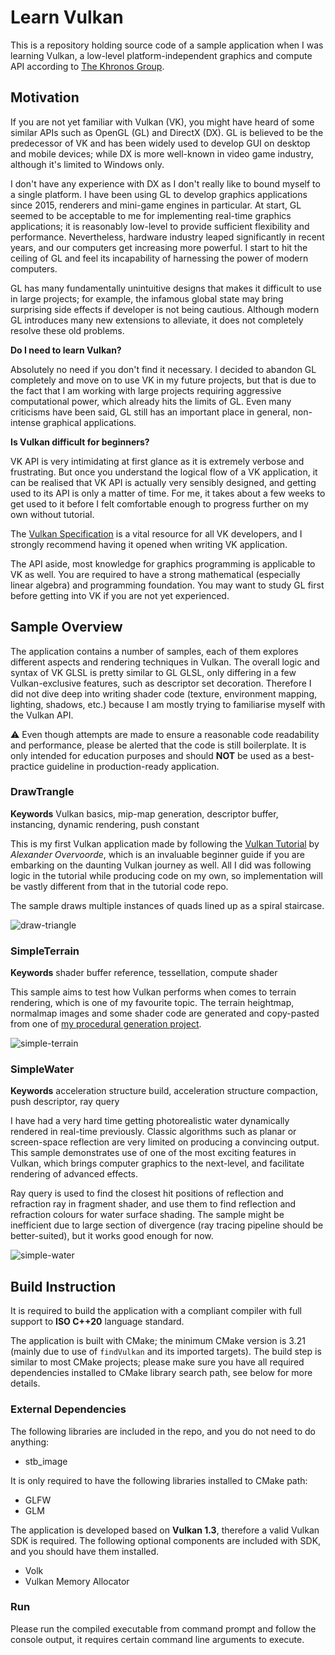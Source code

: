 # Learn Vulkan

This is a repository holding source code of a sample application when I was learning Vulkan, a low-level platform-independent graphics and compute API according to [The Khronos Group](https://khronos.org/registry/vulkan).

## Motivation

If you are not yet familiar with Vulkan (VK), you might have heard of some similar APIs such as OpenGL (GL) and DirectX (DX). GL is believed to be the predecessor of VK and has been widely used to develop GUI on desktop and mobile devices; while DX is more well-known in video game industry, although it's limited to Windows only.

I don't have any experience with DX as I don't really like to bound myself to a single platform. I have been using GL to develop graphics applications since 2015, renderers and mini-game engines in particular. At start, GL seemed to be acceptable to me for implementing real-time graphics applications; it is reasonably low-level to provide sufficient flexibility and performance. Nevertheless, hardware industry leaped significantly in recent years, and our computers get increasing more powerful. I start to hit the ceiling of GL and feel its incapability of harnessing the power of modern computers.

GL has many fundamentally unintuitive designs that makes it difficult to use in large projects; for example, the infamous global state may bring surprising side effects if developer is not being cautious. Although modern GL introduces many new extensions to alleviate, it does not completely resolve these old problems.

**Do I need to learn Vulkan?**

Absolutely no need if you don't find it necessary. I decided to abandon GL completely and move on to use VK in my future projects, but that is due to the fact that I am working with large projects requiring aggressive computational power, which already hits the limits of GL. Even many criticisms have been said, GL still has an important place in general, non-intense graphical applications.

**Is Vulkan difficult for beginners?**

VK API is very intimidating at first glance as it is extremely verbose and frustrating. But once you understand the logical flow of a VK application, it can be realised that VK API is actually very sensibly designed, and getting used to its API is only a matter of time. For me, it takes about a few weeks to get used to it before I felt comfortable enough to progress further on my own without tutorial.

The [Vulkan Specification](https://registry.khronos.org/vulkan/) is a vital resource for all VK developers, and I strongly recommend having it opened when writing VK application.

The API aside, most knowledge for graphics programming is applicable to VK as well. You are required to have a strong mathematical (especially linear algebra) and programming foundation. You may want to study GL first before getting into VK if you are not yet experienced.

## Sample Overview

The application contains a number of samples, each of them explores different aspects and rendering techniques in Vulkan. The overall logic and syntax of VK GLSL is pretty similar to GL GLSL, only differing in a few Vulkan-exclusive features, such as descriptor set decoration. Therefore I did not dive deep into writing shader code (texture, environment mapping, lighting, shadows, etc.) because I am mostly trying to familiarise myself with the Vulkan API.

:warning: Even though attempts are made to ensure a reasonable code readability and performance, please be alerted that the code is still boilerplate. It is only intended for education purposes and should **NOT** be used as a best-practice guideline in production-ready application.

### DrawTrangle

**Keywords** Vulkan basics, mip-map generation, descriptor buffer, instancing, dynamic rendering, push constant

This is my first Vulkan application made by following the [Vulkan Tutorial](https://vulkan-tutorial.com/) by *Alexander Overvoorde*, which is an invaluable beginner guide if you are embarking on the daunting Vulkan journey as well. All I did was following logic in the tutorial while producing code on my own, so implementation will be vastly different from that in the tutorial code repo.

The sample draws multiple instances of quads lined up as a spiral staircase.

![draw-triangle](https://user-images.githubusercontent.com/77457215/265590962-018e0a69-9f53-44bc-9380-f00b5eabdc08.png)

### SimpleTerrain

**Keywords** shader buffer reference, tessellation, compute shader

This sample aims to test how Vulkan performs when comes to terrain rendering, which is one of my favourite topic. The terrain heightmap, normalmap images and some shader code are generated and copy-pasted from one of [my procedural generation project](https://github.com/stephen-hqxu/superterrainplus).

![simple-terrain](https://user-images.githubusercontent.com/77457215/265590996-75e4de5d-bbf5-4687-b6e4-2ec42c632a5f.png)

### SimpleWater

**Keywords** acceleration structure build, acceleration structure compaction, push descriptor, ray query

I have had a very hard time getting photorealistic water dynamically rendered in real-time previously. Classic algorithms such as planar or screen-space reflection are very limited on producing a convincing output. This sample demonstrates use of one of the most exciting features in Vulkan, which brings computer graphics to the next-level, and facilitate rendering of advanced effects.

Ray query is used to find the closest hit positions of reflection and refraction ray in fragment shader, and use them to find reflection and refraction colours for water surface shading. The sample might be inefficient due to large section of divergence (ray tracing pipeline should be better-suited), but it works good enough for now.

![simple-water](https://user-images.githubusercontent.com/77457215/265591021-5662b853-f02e-4c39-a149-62386d958bff.png)

## Build Instruction

It is required to build the application with a compliant compiler with full support to **ISO C++20** language standard.

The application is built with CMake; the minimum CMake version is 3.21 (mainly due to use of `findVulkan` and its imported targets). The build step is similar to most CMake projects; please make sure you have all required dependencies installed to CMake library search path, see below for more details.

### External Dependencies

The following libraries are included in the repo, and you do not need to do anything:

- stb_image

It is only required to have the following libraries installed to CMake path:

- GLFW
- GLM

The application is developed based on **Vulkan 1.3**, therefore a valid Vulkan SDK is required. The following optional components are included with SDK, and you should have them installed.

- Volk
- Vulkan Memory Allocator

### Run

Please run the compiled executable from command prompt and follow the console output, it requires certain command line arguments to execute.